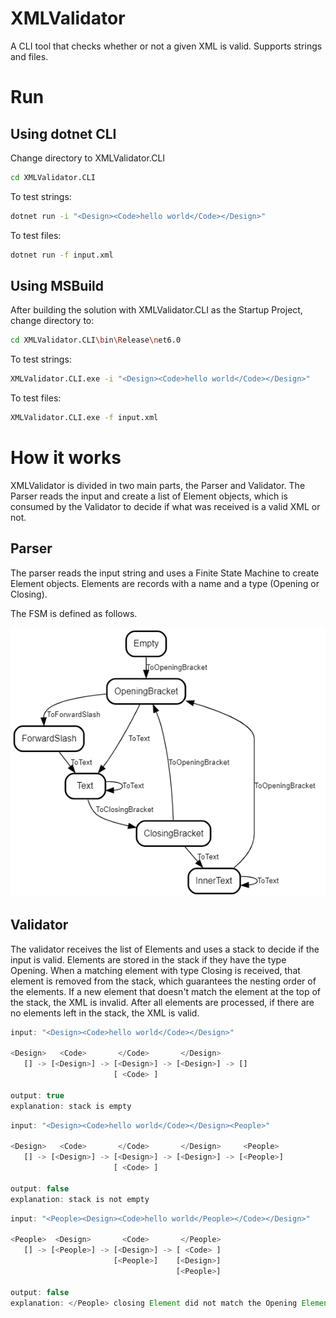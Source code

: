 # XMLValidator
A CLI tool that checks whether or not a given XML is valid. Supports strings and files.

# Run
## Using dotnet CLI
Change directory to XMLValidator.CLI
```bash
cd XMLValidator.CLI
```
To test strings:
```bash
dotnet run -i "<Design><Code>hello world</Code></Design>"
```
To test files:
```bash
dotnet run -f input.xml
```

## Using MSBuild
After building the solution with XMLValidator.CLI as the Startup Project, change directory to:
```bash
cd XMLValidator.CLI\bin\Release\net6.0
```
To test strings:
```bash
XMLValidator.CLI.exe -i "<Design><Code>hello world</Code></Design>"
```
To test files:
```bash
XMLValidator.CLI.exe -f input.xml
```

# How it works
XMLValidator is divided in two main parts, the Parser and Validator.
The Parser reads the input and create a list of Element objects, which is consumed by the Validator to decide if what was received is a valid XML or not.

## Parser
The parser reads the input string and uses a Finite State Machine to create Element objects. Elements are records with a name and a type (Opening or Closing).

The FSM is defined as follows.

![StateMachine](/images/element-parser-state-machine.png)

## Validator
The validator receives the list of Elements and uses a stack to decide if the input is valid. Elements are stored in the stack if they have the type Opening. When a matching element with type Closing is received, that element is removed from the stack, which guarantees the nesting order of the elements. If a new element that doesn't match the element at the top of the stack, the XML is invalid. After all elements are processed, if there are no elements left in the stack, the XML is valid.
```javascript
input: "<Design><Code>hello world</Code></Design>"

<Design>   <Code>       </Code>       </Design>
   [] -> [<Design>] -> [<Design>] -> [<Design>] -> []
                       [ <Code> ]

output: true
explanation: stack is empty
```

```javascript
input: "<Design><Code>hello world</Code></Design><People>"

<Design>   <Code>       </Code>       </Design>     <People>
   [] -> [<Design>] -> [<Design>] -> [<Design>] -> [<People>]
                       [ <Code> ]

output: false
explanation: stack is not empty
```

```javascript
input: "<People><Design><Code>hello world</People></Code></Design>"

<People>  <Design>       <Code>       </People>     
   [] -> [<People>] -> [<Design>] -> [ <Code> ]
                       [<People>]    [<Design>] 
                                     [<People>] 

output: false
explanation: </People> closing Element did not match the Opening Element <Code> at the top of the stack
```
